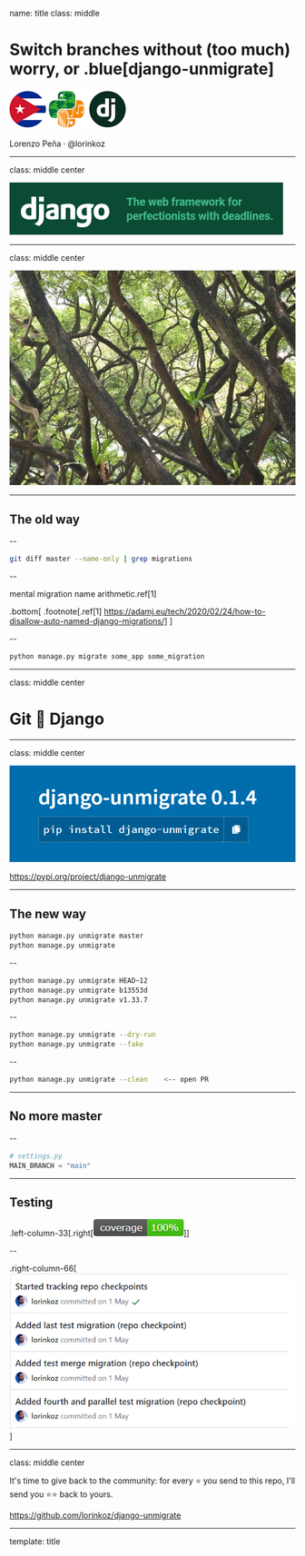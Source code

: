 name: title
class: middle

# Switch branches without (too much) worry, or .blue[django-unmigrate]

![Badges: Cuba, EuroPython 2020 and Django](images/badges.png)

Lorenzo Peña &middot; @lorinkoz

---

class: middle center

![Django motto](images/django.png)

---

class: middle center

![Tree with many branches](images/gnarled-trees.jpg)

---

## The old way

--

```bash
git diff master --name-only | grep migrations
```

--

mental migration name arithmetic.ref[1]

.bottom[
.footnote[.ref[1] https://adamj.eu/tech/2020/02/24/how-to-disallow-auto-named-django-migrations/]
]

--

```bash
python manage.py migrate some_app some_migration
```

---

class: middle center

# Git 🤝 Django

---

class: middle center

![Django unmigrate](images/django-unmigrate.png)

https://pypi.org/project/django-unmigrate

---

## The new way

```bash
python manage.py unmigrate master
python manage.py unmigrate
```

--

```bash
python manage.py unmigrate HEAD~12
python manage.py unmigrate b13553d
python manage.py unmigrate v1.33.7
```

--

```bash
python manage.py unmigrate --dry-run
python manage.py unmigrate --fake
```

--

```bash
python manage.py unmigrate --clean    <-- open PR
```

---

## No more master

--

```python
# settings.py
MAIN_BRANCH = "main"
```

---

## Testing

.left-column-33[.right[![100% test coverage of Django unmigrate](images/100-coverage.png)]]

--

.right-column-66[![Checkpoint commits of Django unmigrate](images/checkpoints.png)]

---

class: middle center

It's time to give back to the community: for every ⭐ you send to this repo, I'll send you ⭐⭐ back to yours.

https://github.com/lorinkoz/django-unmigrate

---

template: title
